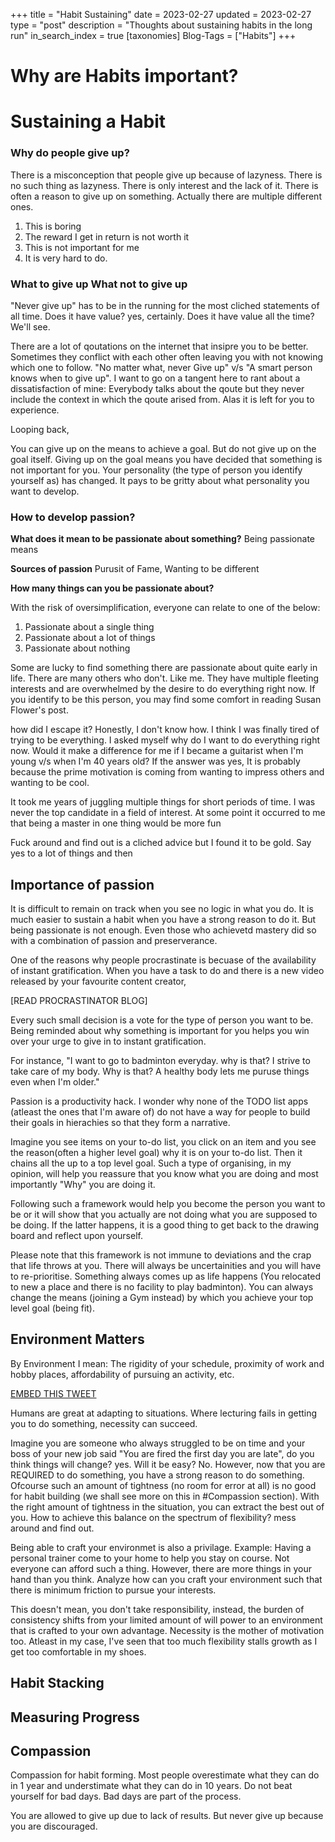 +++
title = "Habit Sustaining"
date = 2023-02-27
updated = 2023-02-27
type = "post"
description = "Thoughts about sustaining habits in the long run"
in_search_index = true
[taxonomies]
Blog-Tags = ["Habits"]
+++

# Why are Habits important?

# Sustaining a Habit

### Why do people give up?
There is a misconception that people give up because of lazyness. There is no such thing as lazyness. There is only interest and the lack of it. There is often a reason to give up on something. Actually there are multiple different ones.

1. This is boring
2. The reward I get in return is not worth it
3. This is not important for me
4. It is very hard to do.

### What to give up What not to give up
"Never give up" has to be in the running for the most cliched statements of all time. Does it have value? yes, certainly. Does it have value all the time? We'll see.

There are a lot of qoutations on the internet that insipre you to be better. Sometimes they conflict with each other often leaving you with not knowing which one to follow. "No matter what, never Give up" v/s "A smart person knows when to give up". I want to go on a tangent here to rant about a dissatisfaction of mine: Everybody talks about the qoute but they never include the context in which the qoute arised from. Alas it is left for you to experience.

Looping back, 

You can give up on the means to achieve a goal. But do not give up on the goal itself. Giving up on the goal means you have decided that something is not important for you. Your personality (the type of person you identify yourself as) has changed. It pays to be gritty about what personality you want to develop.


### How to develop passion?

**What does it mean to be passionate about something?**
Being passionate means

**Sources of passion**
Purusit of Fame, Wanting to be different



**How many things can you be passionate about?**

With the risk of oversimplification, everyone can relate to one of the below:
1. Passionate about a single thing
2. Passionate about a lot of things
3. Passionate about nothing

Some are lucky to find something there are passionate about quite early in life. There are many others who don't. Like me. They have multiple fleeting interests and are overwhelmed by the desire to do everything right now.  If you identify to be this person, you may find some comfort in reading Susan Flower's post.

how did I escape it? Honestly, I don't know how. I think I was finally tired of trying to be everything. I asked myself why do I want to do everything right now. Would it make a difference for me if I became a guitarist when I'm young v/s when I'm 40 years old? If the answer was yes, It is probably because the prime motivation is coming from wanting to impress others and wanting to be cool.

It took me years of juggling multiple things for short periods of time. I was never the top candidate in a field of interest. At some point it occurred to me that being a master in one thing would be more fun

Fuck around and find out is a cliched advice but I found it to be gold. Say yes to a lot of things and then 

## Importance of passion
It is difficult to remain on track when you see no logic in what you do. It is much easier to sustain a habit when you have a strong reason to do it. But being passionate is not enough. Even those who achievetd mastery did so with a combination of passion and preserverance.

One of the reasons why people procrastinate is becuase of the availability of instant gratification. When you have a task to do and there is a new video released by your favourite content creator, 

[READ PROCRASTINATOR BLOG]

Every such small decision is a vote for the type of person you want to be. Being reminded about why something is important for you helps you win over your urge to give in to instant gratification.

For instance, "I want to go to badminton everyday. why is that? I strive to take care of my body. Why is that? A healthy body lets me puruse things even when I'm older."

Passion is a productivity hack. I wonder why none of the TODO list apps (atleast the ones that I'm aware of) do not have a way for people to build their goals in hierachies so that they form a narrative.

Imagine you see items on your to-do list, you click on an item and you see the reason(often a higher level goal) why it is on your to-do list. Then it chains all the up to a top level goal. Such a type of organising, in my opinion, will help you reassure that you know what you are doing and most importantly "Why" you are doing it.

Following such a framework would help you become the person you want to be or it will show that you actually are not doing what you are supposed to be doing. If the latter happens, it is a good thing to get back to the drawing board and reflect upon yourself.

Please note that this framework is not immune to deviations and the crap that life throws at you. There will always be uncertainities and you will have to re-prioritise. Something always comes up as life happens (You relocated to new a place and there is no facility to play badminton). You can always change the means (joining a Gym instead) by which you achieve your top level goal (being fit).

## Environment Matters

By Environment I mean: The rigidity of your schedule, proximity of work and hobby places, affordability of pursuing an activity, etc.

[EMBED THIS TWEET](https://twitter.com/paraschopra/status/1612342804314984453?s=20)

Humans are great at adapting to situations. Where lecturing fails in getting you to do something, necessity can succeed.

Imagine you are someone who always struggled to be on time and your boss of your new job said "You are fired the first day you are late", do you think things will change? yes. Will it be easy? No. However, now that you are REQUIRED to do something, you have a strong reason to do something. Ofcourse such an amount of tightness (no room for error at all) is no good for habit building (we shall see more on this in #Compassion section). With the right amount of tightness in the situation, you can extract the best out of you. How to achieve this balance on the spectrum of flexibility? mess around and find out.

Being able to craft your environmet is also a privilage. Example: Having a personal trainer come to your home to help you stay on course. Not everyone can afford such a thing. However, there are more things in your hand than you think. Analyze how can you craft your environment such that there is minimum friction to pursue your interests.

This doesn't mean, you don't take responsibility, instead, the burden of consistency shifts from your limited amount of will power to an environment that is crafted to your own advantage. Necessity is the mother of motivation too. Atleast in my case, I've seen that too much flexibility stalls growth as I get too comfortable in my shoes.

## Habit Stacking

## Measuring Progress

## Compassion
Compassion for habit forming. Most people overestimate what they can do in 1 year and understimate what they can do in 10 years. Do not beat yourself for bad days. Bad days are part of the process.

You are allowed to give up due to lack of results. But never give up because you are discouraged.
